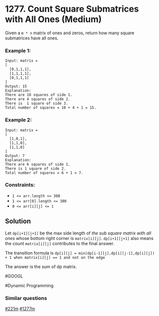 # 1277. Count Square Submatrices with All Ones (Medium)

Given a `m * n` matrix of ones and zeros, return how many square submatrices have all ones.

### Example 1:

```
Input: matrix =
[
  [0,1,1,1],
  [1,1,1,1],
  [0,1,1,1]
]
Output: 15
Explanation:
There are 10 squares of side 1.
There are 4 squares of side 2.
There is  1 square of side 3.
Total number of squares = 10 + 4 + 1 = 15.
```

### Example 2:

```
Input: matrix =
[
  [1,0,1],
  [1,1,0],
  [1,1,0]
]
Output: 7
Explanation:
There are 6 squares of side 1.
There is 1 square of side 2.
Total number of squares = 6 + 1 = 7.
```

### Constraints:

- `1 <= arr.length <= 300`
- `1 <= arr[0].length <= 300`
- `0 <= arr[i][j] <= 1`

## Solution

Let `dp[i+1][j+1]` be the max side length of _the sub square matrix with all ones_ whose bottom right corner is `matrix[i][j]`.
`dp[i+1][j+1]` also means the count `matrix[i][j]` contributes to the final answer.

The transition formula is
`dp[i][j] = min(dp[i-1][j],dp[i][j-1],dp[i][j]) + 1 when matrix[i][j] == 1 and not on the edge`

The answer is the sum of dp matrix.

#GOOGL

#Dynamic Programming

### Similar questions

[#221m](../p221m/README.md) [#1277m](../pr1277m/README.md)
